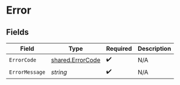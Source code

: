 # Error


## Fields

| Field                                                       | Type                                                        | Required                                                    | Description                                                 |
| ----------------------------------------------------------- | ----------------------------------------------------------- | ----------------------------------------------------------- | ----------------------------------------------------------- |
| `ErrorCode`                                                 | [shared.ErrorCode](../../../pkg/models/shared/errorcode.md) | :heavy_check_mark:                                          | N/A                                                         |
| `ErrorMessage`                                              | *string*                                                    | :heavy_check_mark:                                          | N/A                                                         |